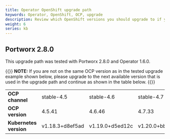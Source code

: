 ```yaml
---
title: Operator OpenShift upgrade path
keywords: Operator, OpenShift, OCP, upgrade
description: Review which OpenShift versions you should upgrade to if you're running Portworx using the Operator.
weight: 6
series: kb
---
```


## Portworx 2.8.0

This upgrade path was tested with Portworx 2.8.0 and Operator 1.6.0.

{{<info>}}
**NOTE:** If you are not on the same OCP version as in the tested upgrade example shown below, please upgrade to the next available version that is used in the upgrade path and continue as shown in the table below.
{{</info>}}

<table>
<tr>
<td> <strong>OCP channel</strong> </td><td> stable-4.5 </td><td> stable-4.6 </td><td> stable-4.7 </td>
</tr>
<tr>
<td> <strong>OCP version</strong> </td><td>4.5.41</td><td>4.6.46</td><td>4.7.33</td>
</tr>
<tr>
<td> <strong>Kubernetes version</strong> </td><td>v1.18.3+d8ef5ad</td><td>v1.19.0+d5ed12c</td><td>v1.20.0+bbbc079</td>
</tr>
</table>

